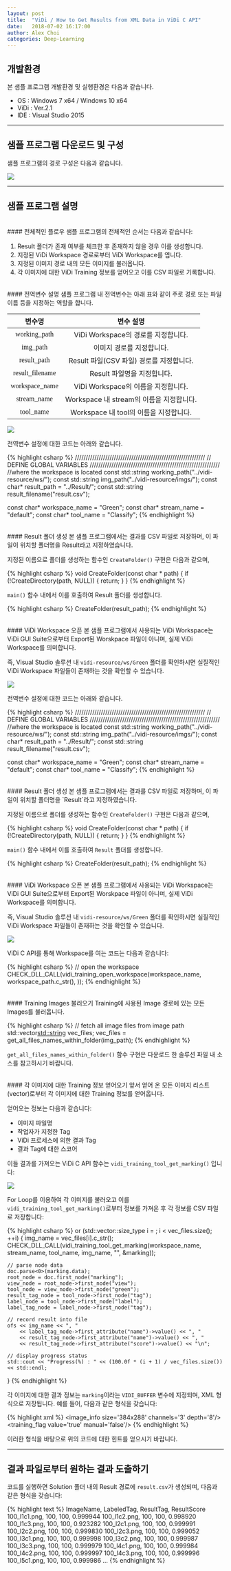 ```yaml
---
layout: post
title:  "ViDi / How to Get Results from XML Data in ViDi C API"
date:   2018-07-02 16:17:00
author: Alex Choi
categories: Deep-Learning
---
```


## 개발환경
본 샘플 프로그램 개발환경 및 실행환경은 다음과 같습니다.

- OS : Windows 7 x64 / Windows 10 x64
- ViDi : Ver.2.1
- IDE : Visual Studio 2015

------
## 샘플 프로그램 다운로드 및 구성
샘플 프로그램의 경로 구성은 다음과 같습니다.

<img src="{{ site.baseurl }}/assets/posts/2018-07-02-ResultFromXml/01.png">

------
## 샘플 프로그램 설명

<br/>
#### 전체적인 플로우
샘플 프로그램의 전체적인 순서는 다음과 같습니다:

1. Result 폴더가 존재 여부를 체크한 후 존재하지 않을 경우 이를 생성합니다.
2. 지정된 ViDi Workspace 경로로부터 ViDi Workspace를 엽니다.
3. 지정된 이미지 경로 내의 모든 이미지를 불러옵니다.
4. 각 이미지에 대한 ViDi Training 정보를 얻어오고 이를 CSV 파일로 기록합니다.

<br/>
#### 전역변수 설명
샘플 프로그램 내 전역변수는 아래 표와 같이 주로 경로 또는 파일이름 등을 지정하는 역할을 합니다.

|      변수명     |                 변수 설명                |
|:---------------:|:----------------------------------------:|
|   <font face="Consolas">working_path</font>  | ViDi Workspace의 경로를 지정합니다.      |
|     <font face="Consolas">img_path</font>    | 이미지 경로를 지정합니다.                |
|   <font face="Consolas">result_path</font>   | Result 파일(CSV 파일) 경로를 지정합니다. |
| <font face="Consolas">result_filename</font> | Result 파일명을 지정합니다.              |
|  <font face="Consolas">workspace_name</font> | ViDi Workspace의 이름을 지정합니다.      |
|   <font face="Consolas">stream_name</font>   | Workspace 내 stream의 이름을 지정합니다. |
|    <font face="Consolas">tool_name</font>    | Workspace 내 tool의 이름을 지정합니다.   |

<img src="{{ site.baseurl }}/assets/posts/2018-07-02-ResultFromXml/02.png">

전역변수 설정에 대한 코드는 아래와 같습니다.

{% highlight csharp %}
////////////////////////////////////////////////////////////
// DEFINE GLOBAL VARIABLES
////////////////////////////////////////////////////////////
//where the workspace is located
const std::string working_path("../vidi-resource/ws/");
const std::string img_path("../vidi-resource/imgs/");
const char* result_path = "../Result/";
const std::string result_filename("result.csv");

const char* workspace_name = "Green";
const char* stream_name = "default";
const char* tool_name = "Classify";
{% endhighlight %}

<br/>
#### Result 폴더 생성
본 샘플 프로그램에서는 결과를 CSV 파일로 저장하며, 이 파일이 위치할 폴더명을 Result라고 지정하였습니다.

지정된 이름으로 폴더를 생성하는 함수인 `CreateFolder()` 구현은 다음과 같으며,

{% highlight csharp %}
void CreateFolder(const char * path)
{
  if (!CreateDirectory(path, NULL))
  {
    return;
  }
}
{% endhighlight %}

`main()` 함수 내에서 이를 호출하여 Result 폴더를 생성합니다.

{% highlight csharp %}
CreateFolder(result_path);
{% endhighlight %}

<br/>
#### ViDi Workspace 오픈
본 샘플 프로그램에서 사용되는 ViDi Workspace는 ViDi GUI Suite으로부터 Export된 Worskpace 파일이 아니며, 실제 ViDi Workspace를 의미합니다.

즉, Visual Studio 솔루션 내 `vidi-resource/ws/Green` 폴더를 확인하시면 실질적인 ViDi Workspace 파일들이 존재하는 것을 확인할 수 있습니다.

<img src="{{ site.baseurl }}/assets/posts/2018-07-02-ResultFromXml/02.png">

전역변수 설정에 대한 코드는 아래와 같습니다.

{% highlight csharp %}
////////////////////////////////////////////////////////////
// DEFINE GLOBAL VARIABLES
////////////////////////////////////////////////////////////
//where the workspace is located
const std::string working_path("../vidi-resource/ws/");
const std::string img_path("../vidi-resource/imgs/");
const char* result_path = "../Result/";
const std::string result_filename("result.csv");

const char* workspace_name = "Green";
const char* stream_name = "default";
const char* tool_name = "Classify";
{% endhighlight %}

<br/>
#### Result 폴더 생성
본 샘플 프로그램에서는 결과를 CSV 파일로 저장하며, 이 파일이 위치할 폴더명을 `Result`라고 지정하였습니다.

지정된 이름으로 폴더를 생성하는 함수인 `CreateFolder()` 구현은 다음과 같으며,

{% highlight csharp %}
void CreateFolder(const char * path)
{
  if (!CreateDirectory(path, NULL))
  {
    return;
  }
}
{% endhighlight %}

`main()` 함수 내에서 이를 호출하여 `Result` 폴더를 생성합니다.

{% highlight csharp %}
CreateFolder(result_path);
{% endhighlight %}

<br/>
#### ViDi Workspace 오픈
본 샘플 프로그램에서 사용되는 ViDi Workspace는 ViDi GUI Suite으로부터 Export된 Worskpace 파일이 아니며, 실제 ViDi Workspace를 의미합니다.

즉, Visual Studio 솔루션 내 `vidi-resource/ws/Green` 폴더를 확인하시면 실질적인 ViDi Workspace 파일들이 존재하는 것을 확인할 수 있습니다.

<img src="{{ site.baseurl }}/assets/posts/2018-07-02-ResultFromXml/03.png">

ViDi C API를 통해 Workspace를 여는 코드는 다음과 같습니다:

{% highlight csharp %}
// open the workspace
CHECK_DLL_CALL(vidi_training_open_workspace(workspace_name, workspace_path.c_str(), ));
{% endhighlight %}

<br/>
#### Training Images 불러오기
Training에 사용된 Image 경로에 있는 모든 Images를 불러옵니다.

{% highlight csharp %}
// fetch all image files from image path
std::vector<std::string> vec_files;
vec_files = get_all_files_names_within_folder(img_path);
{% endhighlight %}

`get_all_files_names_within_folder()` 함수 구현은 다운로드 한 솔루션 파일 내 소스를 참고하시기 바랍니다.

<br/>
#### 각 이미지에 대한 Training 정보 얻어오기
앞서 얻어 온 모든 이미지 리스트(vector)로부터 각 이미지에 대한 Training 정보를 얻어옵니다.

얻어오는 정보는 다음과 같습니다:

- 이미지 파일명
- 작업자가 지정한 Tag
- ViDi 프로세스에 의한 결과 Tag
- 결과 Tag에 대한 스코어

이들 결과를 가져오는 ViDi C API 함수는 `vidi_training_tool_get_marking()` 입니다:

<img src="{{ site.baseurl }}/assets/posts/2018-07-02-ResultFromXml/04.png">

For Loop를 이용하여 각 이미지를 불러오고 이를 `vidi_training_tool_get_marking()`로부터 정보를 가져온 후 각 정보를 CSV 파일로 저장합니다:

{% highlight csharp %}
or (std::vector<int>::size_type i = ; i < vec_files.size(); ++i)
{
    img_name = vec_files[i].c_str();
    CHECK_DLL_CALL(vidi_training_tool_get_marking(workspace_name, stream_name, tool_name, img_name, "", &marking));

    // parse node data
    doc.parse<0>(marking.data);
    root_node = doc.first_node("marking");
    view_node = root_node->first_node("view");
    tool_node = view_node->first_node("green");
    result_tag_node = tool_node->first_node("tag");
    label_node = tool_node->first_node("label");
    label_tag_node = label_node->first_node("tag");

    // record result into file
    ofs << img_name << ", "
        << label_tag_node->first_attribute("name")->value() << ", "
        << result_tag_node->first_attribute("name")->value() << ", "
        << result_tag_node->first_attribute("score")->value() << "\n";

    // display progress status
    std::cout << "Progress(%) : " << (100.0f * (i + 1) / vec_files.size()) << std::endl;
}
{% endhighlight %}

각 이미지에 대한 결과 정보는 `marking`이라는 `VIDI_BUFFER` 변수에 지정되며, XML 형식으로 저장됩니다. 예를 들어, 다음과 같은 형식을 갖습니다:

{% highlight xml %}
<marking tool_type='green' tool_name='Classify' feature_size='100' added='2018-May-25 15:41:34' processed='2018-May-25 16:38:46.239702' duration='0.0198455'>
    <image_info size='384x288' channels='3' depth='8'/>
    <view size='384x288' pose='1.000000,0.000000,0.000000,1.000000,0.000000,0.000000' group=''>
        <green threshold='0.500000'>
            <tag name='1' score='0.983638'/>
            <tag name='9' score='0.011774'/>
            <label unknown='false'>
                <training_flag value='true' manual='false'/>
                <tag name='1'/>
            </label>
        </green>
    </view>
</marking>
{% endhighlight %}

이러한 형식을 바탕으로 위의 코드에 대한 힌트를 얻으시기 바랍니다.

------
## 결과 파일로부터 원하는 결과 도출하기
코드를 실행하면 Solution 폴더 내의 Result 경로에 `result.csv`가 생성되며, 다음과 같은 형식을 갖습니다:

{% highlight text %}
ImageName, LabeledTag, ResultTag, ResultScore
100_l1c1.png, 100, 100, 0.999944
100_l1c2.png, 100, 100, 0.998920
100_l1c3.png, 100, 100, 0.923282
100_l2c1.png, 100, 100, 0.999991
100_l2c2.png, 100, 100, 0.999830
100_l2c3.png, 100, 100, 0.999052
100_l3c1.png, 100, 100, 0.999998
100_l3c2.png, 100, 100, 0.999987
100_l3c3.png, 100, 100, 0.999979
100_l4c1.png, 100, 100, 0.999984
100_l4c2.png, 100, 100, 0.999997
100_l4c3.png, 100, 100, 0.999996
100_l5c1.png, 100, 100, 0.999986
...
{% endhighlight %}
